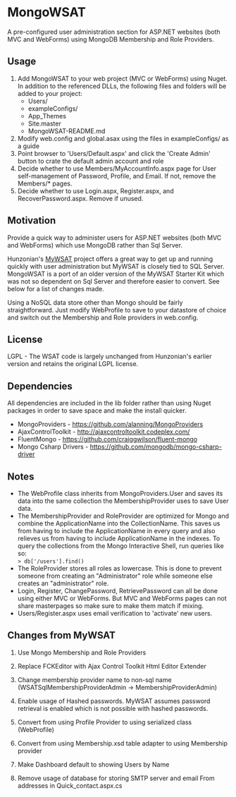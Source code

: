 MongoWSAT
=========

A pre-configured user administration section for ASP.NET websites (both MVC and WebForms) using MongoDB Membership and Role Providers.


Usage
-----

  1. Add MongoWSAT to your web project (MVC or WebForms) using Nuget.  In addition to the referenced DLLs, the following files and folders will be added to your project:
	 * Users/
	 * exampleConfigs/
	 * App_Themes
	 * Site.master
	 * MongoWSAT-README.md
  2. Modify web.config and global.asax using the files in exampleConfigs/ as a guide
  3. Point browser to 'Users/Default.aspx' and click the 'Create Admin' button to crate the default admin account and role
  4. Decide whether to use Members/MyAccountInfo.aspx page for User self-management of Password, Profile, and Email.  If not, remove the Members/* pages.
  5. Decide whether to use Login.aspx, Register.aspx, and RecoverPassword.aspx.  Remove if unused.
     

Motivation
----------

Provide a quick way to administer users for ASP.NET websites (both MVC and WebForms) which use MongoDB rather than Sql Server.

Hunzonian's [MyWSAT][1] project offers a great way to get up and running quickly with user administration but MyWSAT is closely tied to SQL Server.  
MongoWSAT is a port of an older version of the MyWSAT Starter Kit which was not so dependent on Sql Server and therefore easier to convert.  See below for a list of changes made.

Using a NoSQL data store other than Mongo should be fairly straightforward.  Just modify WebProfile to save to your datastore of choice and switch out the Membership and Role providers in web.config.

[1]: http://mywsat.codeplex.com/ "MyWSAT Website Starter Kit"


License
-------

  LGPL - The WSAT code is largely unchanged from Hunzonian's earlier version and retains the original LGPL license.


Dependencies
------------

All dependencies are included in the lib folder rather than using Nuget packages in order to save space and make the install quicker.

* MongoProviders - https://github.com/alanning/MongoProviders
* AjaxControlToolkit - http://ajaxcontroltoolkit.codeplex.com/
* FluentMongo - https://github.com/craiggwilson/fluent-mongo
* Mongo Csharp Drivers - https://github.com/mongodb/mongo-csharp-driver


Notes
-----

* The WebProfile class inherits from MongoProviders.User and saves its data into the same collection the MembershipProvider uses to save User data.
* The MembershipProvider and RoleProvider are optimized for Mongo and combine the ApplicationName into the CollectionName.  This saves us from having to include the ApplicationName in every query and also relieves us from having to include ApplicationName in the indexes. To query the collections from the Mongo Interactive Shell, run queries like so:  
`> db['/users'].find()`
* The RoleProvider stores all roles as lowercase.  This is done to prevent someone from creating an "Administrator" role while someone else creates an "administrator" role.
* Login, Register, ChangePassword, RetrievePassword can all be done using either MVC or WebForms. But MVC and WebForms pages can not share masterpages so make sure to make them match if mixing.
* Users/Register.aspx uses email verification to 'activate' new users.


Changes from MyWSAT
-------------------

1. Use Mongo Membership and Role Providers
   <insert config sections>

2. Replace FCKEditor with Ajax Control Toolkit Html Editor Extender

3. Change membership provider name to non-sql name (WSATSqlMembershipProviderAdmin -> MembershipProviderAdmin)

4. Enable usage of Hashed passwords.  MyWSAT assumes password retrieval is enabled which is not possible with hashed passwords.

5. Convert from using Profile Provider to using serialized class (WebProfile)

6. Convert from using Membership.xsd table adapter to using Membership provider

7. Make Dashboard default to showing Users by Name

8. Remove usage of database for storing SMTP server and email From addresses in Quick_contact.aspx.cs
